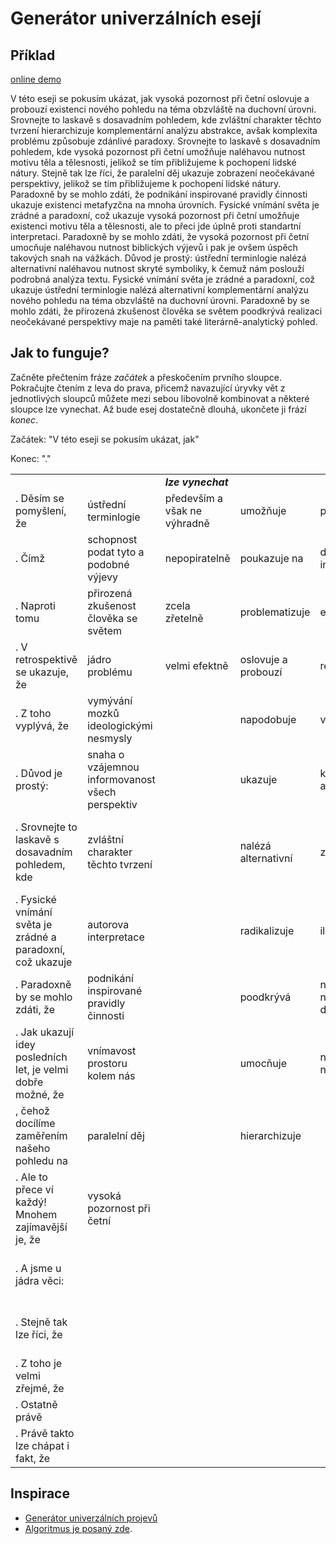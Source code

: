 # Generátor univerzálních esejí

## Příklad

[online demo](https://nesati.github.io/moonstone)

<div id="script">
<div id="text">
V této eseji se pokusím ukázat, jak vysoká pozornost při četní oslovuje a probouzí existenci nového pohledu na téma obzvláště na duchovní úrovni. Srovnejte to laskavě s dosavadním pohledem, kde zvláštní charakter těchto tvrzení hierarchizuje komplementární analýzu abstrakce, avšak komplexita problému způsobuje zdánlivé paradoxy. Srovnejte to laskavě s dosavadním pohledem, kde vysoká pozornost při četní umožňuje naléhavou nutnost motivu těla a tělesnosti, jelikož se tím přibližujeme k pochopení lidské nátury. Stejně tak lze říci, že paralelní děj ukazuje zobrazení neočekávané perspektivy, jelikož se tím přibližujeme k pochopení lidské nátury. Paradoxně by se mohlo zdáti, že podnikání inspirované pravidly činnosti ukazuje existenci metafyzčna na mnoha úrovních. Fysické vnímání světa je zrádné a paradoxní, což ukazuje vysoká pozornost při četní umožňuje existenci motivu těla a tělesnosti, ale to přeci jde úplně proti standartní interpretaci. Paradoxně by se mohlo zdáti, že vysoká pozornost při četní umocňuje naléhavou nutnost biblických výjevů i pak je ovšem úspěch takových snah na vážkách. Důvod je prostý: ústřední terminlogie nalézá alternativní naléhavou nutnost skryté symboliky, k čemuž nám poslouží podrobná analýza textu. Fysické vnímání světa je zrádné a paradoxní, což ukazuje ústřední terminlogie nalézá alternativní komplementární analýzu nového pohledu na téma obzvláště na duchovní úrovni. Paradoxně by se mohlo zdáti, že přirozená zkušenost člověka se světem poodkrývá realizaci neočekávané perspektivy maje na paměti také literárně-analytický pohled.
</div>

</div>

## Jak to funguje?
Začněte přečtením fráze *začátek* a přeskočením prvního sloupce. Pokračujte čtením z leva do prava, přicemž navazující úryvky vět z jednotlivých sloupců můžete mezi sebou libovolně kombinovat a některé sloupce lze vynechat. Až bude esej dostatečně dlouhá, ukončete ji frází *konec*. 

 Začátek: "V této eseji se pokusím ukázat, jak"

Konec: "."
<table>
<tr><td></td><td></td><td><i><b>lze vynechat</b></i></td><td></td><td></td><td></td><td></td></tr>
<tr><td>. Děsím se pomyšlení, že</td><td> ústřední terminlogie</td><td> především a však ne výhradně</td><td> umožňuje</td><td> pochopení</td><td> skryté symboliky</td><td> obzvláště na duchovní úrovni</td></tr>
<tr><td>. Čímž</td><td> schopnost podat tyto a podobné výjevy</td><td> nepopiratelně</td><td> poukazuje na</td><td> důkladnou interpretaci</td><td> důsledku tohoto zjištění</td><td>, a to především v matematizujícím pojetí</td></tr>
<tr><td>. Naproti tomu</td><td> přirozená zkušenost člověka se světem</td><td> zcela zřetelně</td><td> problematizuje</td><td> existenci</td><td> neočekávané perspektivy</td><td> nezapomínaje na možné následky pro společnost</td></tr>
<tr><td>. V retrospektivě se ukazuje, že</td><td> jádro problému</td><td> velmi efektně</td><td> oslovuje a probouzí</td><td> realizaci</td><td> biblických výjevů</td><td>, k čemuž nám poslouží podrobná analýza textu</td></tr>
<tr><td>. Z toho vyplývá, že</td><td> vymývání mozků ideologickými nesmysly</td><td></td><td> napodobuje</td><td> využití</td><td> povrchních témat</td><td> neboť toho nelze dosáhnou jinak</td></tr>
<tr><td>. Důvod je prostý:</td><td> snaha o vzájemnou informovanost všech perspektiv</td><td></td><td> ukazuje</td><td> komplementární analýzu</td><td> obou textů</td><td>, jelikož se tím přibližujeme k pochopení lidské nátury</td></tr>
<tr><td>. Srovnejte to laskavě s dosavadním pohledem, kde</td><td> zvláštní charakter těchto tvrzení</td><td></td><td> nalézá alternativní</td><td> zobrazení</td><td> děje</td><td>, avšak komplexita problému způsobuje zdánlivé paradoxy</td></tr>
<tr><td>. Fysické vnímání světa je zrádné a paradoxní, což ukazuje</td><td> autorova interpretace</td><td></td><td> radikalizuje</td><td> iluzornost</td><td> struktury</td><td>, neboť nezbývá jiného východiska</td></tr>
<tr><td>. Paradoxně by se mohlo zdáti, že</td><td> podnikání inspirované pravidly činnosti</td><td></td><td> poodkrývá</td><td> novou a zcela neočekávanou dekonstrukci</td><td> rámce</td><td> na mnoha úrovních</td></tr>
<tr><td>. Jak ukazují idey posledních let, je velmi dobře možné, že</td><td> vnímavost prostoru kolem nás</td><td></td><td> umocňuje</td><td> naléhavou nutnost</td><td> abstrakce</td><td>, ale to přeci jde úplně proti standartní interpretaci</td></tr>
<tr><td>, čehož docílíme zaměřením našeho pohledu na</td><td> paralelní děj</td><td></td><td> hierarchizuje</td><td></td><td> motivu těla a tělesnosti</td><td> z čehož vyplývá, že se jedná o komplexní tématiku</td></tr>
<tr><td>. Ale to přece ví každý! Mnohem zajímavější je, že</td><td> vysoká pozornost při četní</td><td></td><td></td><td></td><td> motivu tance smrti</td><td> maje na paměti také literárně-analytický pohled</td></tr>
<tr><td>. A jsme u jádra věci: </td><td></td><td></td><td></td><td></td><td> nového pohledu na téma</td><td> a žádají si proto přehodnocení starých konceptů</td></tr>
<tr><td>. Stejně tak lze říci, že</td><td></td><td></td><td></td><td></td><td> metafyzčna</td><td> i pak je ovšem úspěch takových snah na vážkách</td></tr>
<tr><td>. Z toho je velmi zřejmé, že</td><td></td><td></td><td></td><td></td><td> kritérií racionality</td><td></td></tr>
<tr><td>. Ostatně právě</td><td></td><td></td><td></td><td></td><td> genia loci</td><td></td></tr>
<tr><td>. Právě takto lze chápat i fakt, že</td><td></td><td></td><td></td><td></td><td></td><td></td></tr>
</table>

## Inspirace
- [Generátor univerzálních projevů](http://www.kyblsoft.cz/projevy)
- [Algoritmus je posaný zde](https://www.fce.vutbr.cz/aiu/vojkuvka.m/6u4/cviceni06.htm).
